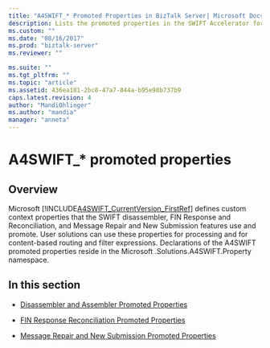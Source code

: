 ```yaml
---
title: "A4SWIFT_* Promoted Properties in BizTalk Server| Microsoft Docs"
description: Lists the promoted properties in the SWIFT Accelerator for BizTalk Serve
ms.custom: ""
ms.date: "08/16/2017"
ms.prod: "biztalk-server"
ms.reviewer: ""

ms.suite: ""
ms.tgt_pltfrm: ""
ms.topic: "article"
ms.assetid: 436ea181-2bc8-47a7-844a-b95e98b737b9
caps.latest.revision: 4
author: "MandiOhlinger"
ms.author: "mandia"
manager: "anneta"
---
```

# A4SWIFT_* promoted properties

## Overview
Microsoft [!INCLUDE[A4SWIFT_CurrentVersion_FirstRef](../../includes/a4swift-currentversion-firstref-md.md)] defines custom context properties that the SWIFT disassembler, FIN Response and Reconciliation, and Message Repair and New Submission features use and promote. User solutions can use these properties for processing and for content-based routing and filter expressions. Declarations of the A4SWIFT promoted properties reside in the Microsoft .Solutions.A4SWIFT.Property namespace.  

## In this section 
  
-   [Disassembler and Assembler Promoted Properties](disassembler-and-assembler-promoted-properties.md)  
  
-   [FIN Response Reconciliation Promoted Properties](fin-response-reconciliation-promoted-properties.md)  
  
-   [Message Repair and New Submission Promoted Properties](message-repair-and-new-submission-promoted-properties.md)

